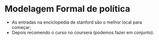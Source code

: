 # Modelagem Formal de política

- As entradas na enciclopedia de stanford são o melhor local para começar;
- Depois recomendo o curso no coursera (podemos fazer em conjunto).
